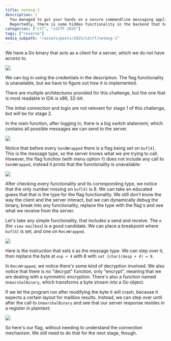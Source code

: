 ```yaml
---
title: netmsg-1
description: |
  You managed to got your hands on a secure commandline messaging application used by some suspicious people, along with the username/password `delta_star` / `whiskey_demon`.
  Reportedly, there is some hidden functionality in the backend that has been since removed from the client. Figure out a way to access it to get the flag.
categories: ["ctf", "x3CTF 2025"]
tags: ["reverse"]
media_subpath: "/assets/posts/2025/x3ctf/netmsg-1"
---
```


We have a Go binary that acts as a client for a server, which we do not have access to.

![](01.png)

We can log in using the credentials in the description. The flag functionality is unavailable, but we have to figure
out how it is implemented.

There are multiple architectures provided for this challenge, but the one that is most readable in IDA is x86, 32-bit.

The initial connection and login are not relevant for stage 1 of this challenge, but will be for stage 2. 

In the main function, after logging in, there is a big switch statement, which contains all possible messages we can 
send to the server.

![](02.png)

Notice that before every `SendWrapped` there is a flag being set on `buf[4]`. This is the message type, so the server
knows what we are trying to call. However, the flag function (with menu option `f`) does not include any call to `SendWrapped`,
instead it prints that the functionality is unavailable:

![](03.png)

After checking every functionality and its corresponding type, we notice that the only number missing on `buf[4]` is 8.
We can take an educated guess that that is the type for the flag functionality. We still don't know the way the client
and the server interact, but we can dynamically debug the binary, break into any functionality, replace the type with
the flag's and see what we receive from the server.

Let's take any simple functionality, that includes a send and receive. The `m` (for `view mailbox`) is a good candidate.
We can place a breakpoint where `buf[4]` is set, and one on `RecvWrapped`.

![](04.png)

Here is the instruction that sets `8` as the message type. We can step over it, then replace the byte at `esp + 4` with 8
with `set {char}($esp + 4) = 8`.

In `RecvWrapped`, we notice there's some kind of decryption involved. We also notice that there is no "decrypt" function,
only "encrypt", meaning that we are dealing with a symmetric encryption. There's also a function named `UnmarshalBinary`, 
which transforms a byte stream into a Go object.

If we let the program run after modifying the byte it will crash, because it expects a certain layout for mailbox results.
Instead, we can step over until after the call to `UnmarshalBinary` and see that our server response resides in a register
in plaintext:

![](05.png)

So here's our flag, without needing to understand the connection mechanism. We still need to do that for the next stage,
though.
